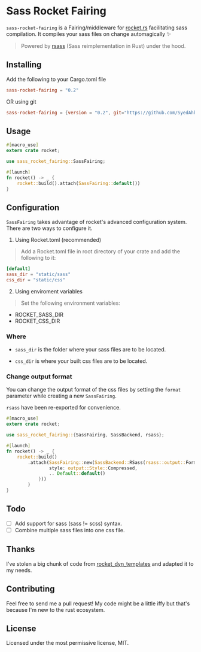 # Sass Rocket Fairing

`sass-rocket-fairing` is a Fairing/middleware for [rocket.rs](https://rocket.rs) facilitating sass compilation. It compiles your sass files on change automagically ✨

> Powered by [rsass](https://crates.io/crates/rsass) (Sass reimplementation in Rust) under the hood.

## Installing

Add the following to your Cargo.toml file
```toml
sass-rocket-fairing = "0.2"
```

OR using git

```toml
sass-rocket-fairing = {version = "0.2", git="https://github.com/SyedAhkam/sass-rocket-fairing.git"}
```

## Usage

```rs
#[macro_use]
extern crate rocket;

use sass_rocket_fairing::SassFairing;

#[launch]
fn rocket() -> _ {
    rocket::build().attach(SassFairing::default())
}
```

## Configuration

`SassFairing` takes advantage of rocket's advanced configuration system. There are two ways to configure it.

1. Using Rocket.toml (recommended)
> Add a Rocket.toml file in root directory of your crate and add the following to it:

```toml
[default]
sass_dir = "static/sass"
css_dir = "static/css"
```

2. Using enviroment variables
> Set the following environment variables:
- ROCKET_SASS_DIR
- ROCKET_CSS_DIR

### Where
- `sass_dir` is the folder where your sass files are to be located.

- `css_dir` is where your built css files are to be located.

### Change output format

You can change the output format of the css files by setting the `format` parameter while creating a new `SassFairing`.

`rsass` have been re-exported for convenience.

```rust
#[macro_use]
extern crate rocket;

use sass_rocket_fairing::{SassFairing, SassBackend, rsass};

#[launch]
fn rocket() -> _ {
    rocket::build()
        .attach(SassFairing::new(SassBackend::RSass(rsass::output::Format {
                style: output::Style::Compressed,
                .. Default::default()
            }))
        )
}
```

## Todo

- [ ] Add support for sass (sass != scss) syntax.
- [ ] Combine multiple sass files into one css file.

## Thanks
I've stolen a big chunk of code from [rocket_dyn_templates](https://github.com/SergioBenitez/Rocket/tree/1a42009e9f729661868d339c77f5b6fc8757cebe/contrib/dyn_templates) and adapted it to my needs.

## Contributing
Feel free to send me a pull request! My code might be a little iffy but that's because I'm new to the rust ecosystem.

## License
Licensed under the most permissive license, MIT.
